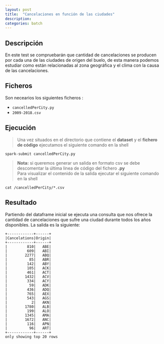 ```yaml
---
layout: post
title:  "Cancelaciones en función de las ciudades"
description:
categories: batch
---
```




## Descripción
En este test se compruebarán que cantidad de cancelaciones se producen por cada una de las ciudades de origen del buelo, de esta manera podemos estudiar como están relacionadas al zona geográfica y el clima con la causa de las cancelaciones.

## Ficheros
Son necearios los siguientes ficheros :


* `cancelledPerCity.py`
* `2009-2018.csv`

## Ejecución
>Una vez situados en el directorio que contiene el **dataset** y el **fichero de código** ejecutamos el siguiente comando en la shell

    spark-submit cancelledPerCity.py

>**Nota:** si queremos generar un salida en formato csv se debe descomentar la última linea de código del fichero **.py**  
Para visualizar el contenido de la salida ejecutar el siguiente comando en la shell

    cat /cancelledPerCity/*.csv

## Resultado

Partiendo del dataframe inicial se ejecuta una consulta que nos ofrece la cantidad de cancelaciones que sufre una ciudad durante todos los años disponibles. La salida es la siguiente:


    +------------+------+
    |Cancelations|Origin|
    +------------+------+
    |         810|   ABE|
    |         609|   ABI|
    |        2277|   ABQ|
    |          85|   ABR|
    |         142|   ABY|
    |         105|   ACK|
    |         461|   ACT|
    |        1432|   ACV|
    |         334|   ACY|
    |          59|   ADK|
    |         436|   ADQ|
    |         765|   AEX|
    |         543|   AGS|
    |           2|   AKN|
    |        1780|   ALB|
    |         199|   ALO|
    |        1345|   AMA|
    |        1672|   ANC|
    |         116|   APN|
    |          96|   ART|
    +------------+------+
    only showing top 20 rows